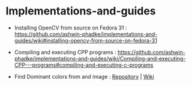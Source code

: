 # Implementations-and-guides

* Installing OpenCV from source on Fedora 31 : https://github.com/ashwin-phadke/implementations-and-guides/wiki#installing-opencv-from-source-on-fedora-31

* Compiling and executing CPP programs : https://github.com/ashwin-phadke/implementations-and-guides/wiki/Compiling-and-executing-CPP---programs#compiling-and-executing-c-programs

* Find Dominant colors from and image :  [Repository](https://github.com/ashwin-phadke/implementations-and-guides/tree/master/find_dominant_color) | [Wiki](https://github.com/ashwin-phadke/implementations-and-guides/wiki/Finding-dominant-color-in-an-image(CPP-and-Python)-with-Flask#finding-dominant-color-in-an-image)
